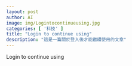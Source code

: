 ```yaml
---
layout: post
author: AI
image: img/Logintocontinueusing.jpg
categories: [ '科技' ]
title: "Login to continue using"  
description: "這是一篇關於登入後才能繼續使用的文章"
---
```

Login to continue using